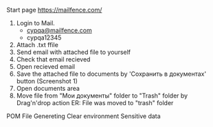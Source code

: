 Start page https://mailfence.com/

1. Login to Mail.
    - cypqa@mailfence.com
    - cypqa12345
2. Attach .txt ffile
3. Send email with attached file to yourself
4. Check that email recieved
5. Open recieved email
6. Save the attached file to documents by 'Сохранить в документах' button (Screenshot 1)
7. Open documents area
8. Move file from "Мои документы" folder to "Trash" folder by Drag'n'drop action
ER: File was moved to "trash" folder

POM
File Genereting
Clear environment
Sensitive data